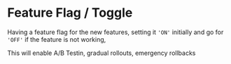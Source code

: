 # Feature Flag / Toggle

Having a feature flag for the new features, setting it `'ON'` initially and go for `'OFF'` if the feature is not working,

This will enable A/B Testin, gradual rollouts, emergency rollbacks